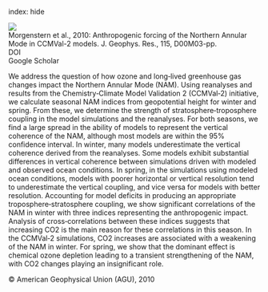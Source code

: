 index: hide

<div class="Citation">
    <div class="Citation-thumb CitationThumb-linked"  data-href="https://doi.org/10.1029/2009jd013347">
      <img src="https://static.claimspace.cloud/climate-study-static/refs/thumbs/9/Morgenstern_et_al_2010-thumb.png" />
    </div>

  <div class="Citation-body">
    <div class="Citation-text">Morgenstern et al., 2010: Anthropogenic forcing of the Northern Annular Mode in CCMVal-2 models. <span class="Article-journal">J. Geophys. Res., </span><span class="Article-volume">115, </span>D00M03-pp.</div>
    <div class="Citation-links">
      <div class="CitationLink" data-href="https://doi.org/10.1029/2009jd013347">
        <div class="CitationLink-icon CitationLink-Doi"></div>
        <div class="CitationLink-text">DOI</div>
      </div>
      <div class="CitationLink" data-href="https://scholar.google.com/scholar?q=10.1029/2009jd013347">
        <div class="CitationLink-icon CitationLink-Scholar"></div>
        <div class="CitationLink-text">Google Scholar</div>
      </div>
    </div>
  </div>
</div>

We address the question of how ozone and long‐lived greenhouse gas changes impact the Northern Annular Mode (NAM). Using reanalyses and results from the Chemistry‐Climate Model Validation 2 (CCMVal‐2) initiative, we calculate seasonal NAM indices from geopotential height for winter and spring. From these, we determine the strength of stratosphere‐troposphere coupling in the model simulations and the reanalyses. For both seasons, we find a large spread in the ability of models to represent the vertical coherence of the NAM, although most models are within the 95% confidence interval. In winter, many models underestimate the vertical coherence derived from the reanalyses. Some models exhibit substantial differences in vertical coherence between simulations driven with modeled and observed ocean conditions. In spring, in the simulations using modeled ocean conditions, models with poorer horizontal or vertical resolution tend to underestimate the vertical coupling, and vice versa for models with better resolution. Accounting for model deficits in producing an appropriate troposphere‐stratosphere coupling, we show significant correlations of the NAM in winter with three indices representing the anthropogenic impact. Analysis of cross‐correlations between these indices suggests that increasing CO2 is the main reason for these correlations in this season. In the CCMVal‐2 simulations, CO2 increases are associated with a weakening of the NAM in winter. For spring, we show that the dominant effect is chemical ozone depletion leading to a transient strengthening of the NAM, with CO2 changes playing an insignificant role.

<div class="Citation-copy">
&copy; American Geophysical Union (AGU), 2010
</div>